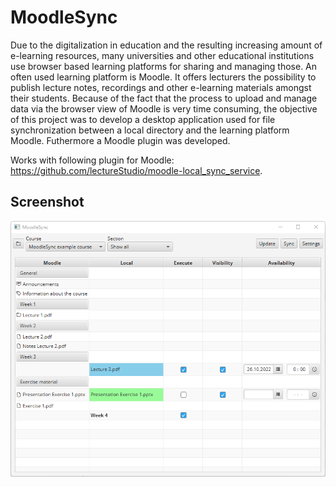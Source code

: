# MoodleSync
Due to the digitalization in education and the resulting increasing amount of e-learning resources,
many universities and other educational institutions use browser based learning platforms for sharing
and managing those. An often used learning platform is Moodle. It offers lecturers the possibility
to publish lecture notes, recordings and other e-learning materials amongst their students. Because
of the fact that the process to upload and manage data via the browser view of Moodle is very time
consuming, the objective of this project was to develop a desktop application used for file
synchronization between a local directory and the learning platform Moodle. Futhermore a Moodle plugin was developed.

Works with following plugin for Moodle: https://github.com/lectureStudio/moodle-local_sync_service.

## Screenshot
![Main view](https://github.com/MoodleSync/sync-app/blob/main/doc/images/mainpage.png)

